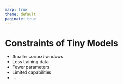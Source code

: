 ```yaml
---
marp: true
theme: default
paginate: true
---
```


# Constraints of Tiny Models
- Smaller context windows
- Less training data
- Fewer parameters
- Limited capabilities
- ...


<!--
un petit modèle va avoir du mal à se concentrer si il a trop d'informations
il faut donc lui donner des instructions très claires et très précises
et en petite quantité
sinon il mélangera tout et ne sait plus où donner de la tête

pour les demos penser a faire jouer les temperatures sur les modèles
-->
